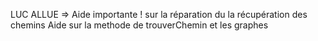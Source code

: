 LUC ALLUE => Aide importante ! sur la réparation du la récupération des chemins
            Aide sur la methode de trouverChemin et les graphes
